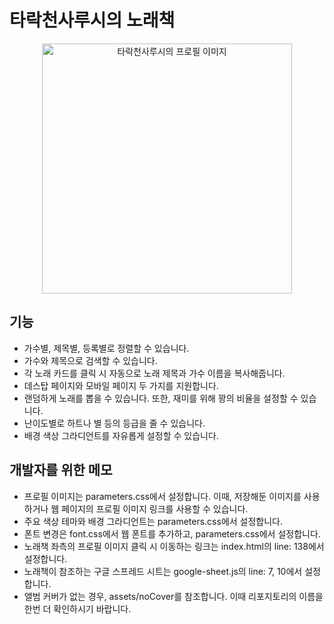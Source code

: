 # 타락천사루시의 노래책

<div align="center">
<a href="https://ch.sooplive.co.kr/darklucy">  
    <img src="/assets/profile.png" width="400" height="400" alt="타락천사루시의 프로필 이미지"></img>
</a>
</div>

## 기능  

* 가수별, 제목별, 등록별로 정렬할 수 있습니다.  
* 가수와 제목으로 검색할 수 있습니다.  
* 각 노래 카드를 클릭 시 자동으로 노래 제목과 가수 이름을 복사해줍니다.  
* 데스탑 페이지와 모바일 페이지 두 가지를 지원합니다.  
* 랜덤하게 노래를 뽑을 수 있습니다. 또한, 재미를 위해 꽝의 비율을 설정할 수 있습니다.  
* 난이도별로 하트나 별 등의 등급을 줄 수 있습니다.  
* 배경 색상 그라디언트를 자유롭게 설정할 수 있습니다.  

## 개발자를 위한 메모  

* 프로필 이미지는 parameters.css에서 설정합니다. 이때, 저장해둔 이미지를 사용하거나 웹 페이지의 프로필 이미지 링크를 사용할 수 있습니다.  
* 주요 색상 테마와 배경 그라디언트는 parameters.css에서 설정합니다.  
* 폰트 변경은 font.css에서 웹 폰트를 추가하고, parameters.css에서 설정합니다.  
* 노래책 좌측의 프로필 이미지 클릭 시 이동하는 링크는 index.html의 line: 138에서 설정합니다.  
* 노래책이 참조하는 구글 스프레드 시트는 google-sheet.js의 line: 7, 10에서 설정합니다.  
* 앨범 커버가 없는 경우, assets/noCover를 참조합니다. 이때 리포지토리의 이름을 한번 더 확인하시기 바랍니다.  
